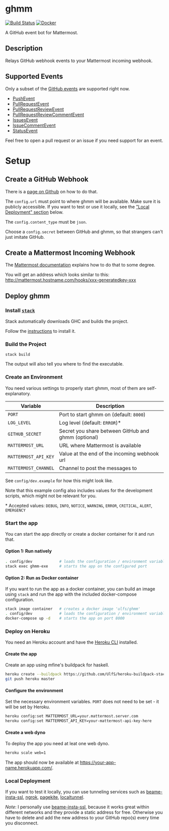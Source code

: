 # ghmm

[![Build Status](https://travis-ci.org/UlfS/ghmm.svg?branch=master)](https://travis-ci.org/UlfS/ghmm)
[![Docker](https://img.shields.io/docker/automated/ulfs/ghmm.svg)](https://hub.docker.com/r/ulfs/ghmm)

A GitHub event bot for Mattermost.

## Description

Relays GitHub webhook events to your Mattermost incoming webhook.

## Supported Events

Only a subset of the [GitHub events](https://developer.github.com/v3/activity/events/types/)
are supported right now.

- [PushEvent](https://developer.github.com/v3/activity/events/types/#pushevent)
- [PullRequestEvent](https://developer.github.com/v3/activity/events/types/#pullrequestevent)
- [PullRequestReviewEvent](https://developer.github.com/v3/activity/events/types/#pullrequestreviewevent)
- [PullRequestReviewCommentEvent](https://developer.github.com/v3/activity/events/types/#pullrequestreviewcommentevent)
- [IssuesEvent](https://developer.github.com/v3/activity/events/types/#issuesevent)
- [IssueCommentEvent](https://developer.github.com/v3/activity/events/types/#issuecommentevent)
- [StatusEvent](https://developer.github.com/v3/activity/events/types/#statusevent)

Feel free to open a pull request or an issue if you need support for an event.

# Setup

## Create a GitHub Webhook

There is a [page on Github](https://developer.github.com/webhooks/creating/) on
how to do that.

The `config.url` must point to where ghmm will be available.
Make sure it is publicly accessible. If you want to test or use it locally,
see the ["Local Deployment" section](#local-deployment) below.

The `config.content_type` must be `json`.

Choose a `config.secret` between GitHub and ghmm, so that strangers can't just
imitate GitHub.

## Create a Mattermost Incoming Webhook

The [Mattermost documentation](https://docs.mattermost.com/developer/webhooks-incoming.html)
explains how to do that to some degree.

You will get an address which looks similar to this:
http://mattermost.hostname.com/hooks/xxx-generatedkey-xxx


## Deploy ghmm

### Install [`stack`](https://www.haskellstack.org/)

Stack automatically downloads GHC and builds the project.

Follow the [instructions](https://docs.haskellstack.org/en/stable/README/#how-to-install)
to install it.

### Build the Project

`stack build`

The output will also tell you where to find the executable.

### Create an Environment

You need various settings to properly start ghmm, most of them are
self-explanatory.

| Variable             | Description
| -------------------- | ----------------------------------------------------- |
| `PORT`               | Port to start ghmm on (default: `8000`)               |
| `LOG_LEVEL`          | Log level (default: `ERROR`)\*                        |
| `GITHUB_SECRET`      | Secret you share between GitHub and ghmm (optional)   |
| `MATTERMOST_URL`     | URL where Mattermost is available                     |
| `MATTERMOST_API_KEY` | Value at the end of the incoming webhook url          |
| `MATTERMOST_CHANNEL` | Channel to post the messages to                       |

See `config/dev.example` for how this might look like.

Note that this example config also includes values for the development scripts,
which might not be relevant for you.

\* Accepted values:
`DEBUG`, `INFO`, `NOTICE`, `WARNING`, `ERROR`, `CRITICAL`, `ALERT`, `EMERGENCY`

### Start the app

You can start the app directly or create a docker container for it and run that.

#### Option 1: Run natively

```sh
. config/dev            # loads the configuration / environment variables
stack exec ghmm-exe     # starts the app on the configured port
```

#### Option 2: Run as Docker container

If you want to run the app as a docker container, you can build an image using
`stack` and run the app with the included docker-compose configuration.

```sh
stack image container   # creates a docker image 'ulfs/ghmm'
. config/dev            # loads the configuration / environment variables
docker-compose up -d    # starts the app on port 8000
```

### Deploy on Heroku

You need an Heroku account and have the [Heroku CLI](https://devcenter.heroku.com/articles/heroku-cli) installed.

#### Create the app

Create an app using mfine's buildpack for haskell.

```sh
heroku create --buildpack https://github.com/UlfS/heroku-buildpack-stack.git your-app-name
git push heroku master
```

#### Configure the environment

Set the necessary environment variables.
`PORT` does not need to be set - it will be set by Heroku.

```sh
heroku config:set MATTERMOST_URL=your.mattermost.server.com
heroku config:set MATTERMOST_API_KEY=your-mattermost-api-key-here
```

#### Create a web dyno

To deploy the app you need at leat one web dyno.

```sh
heroku scale web=1
```

The app should now be available at https://your-app-name.herokuapp.com/.


### Local Deployment

If you want to test it locally, you can use tunneling services such as
[beame-insta-ssl](https://github.com/beameio/beame-insta-ssl), [ngrok](https://ngrok.com/),
[pagekite](https://pagekite.net/), [localtunnel](https://localtunnel.me).

*Note*:
I personally use [beame-insta-ssl](https://github.com/beameio/beame-insta-ssl),
because it works great within different networks and they provide a static
address for free. Otherwise you have to delete and add the new address to your
GitHub repo(s) every time you disconnect.
